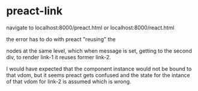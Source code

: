 # preact-link

navigate to localhost:8000/preact.html or localhost:8000/react.html

the error has to do with preact "reusing" the <div> nodes at the same level, which when message is set, getting to the second div, to render link-1 it reuses former link-2.

I would have expected that the component instance would not be bound to that vdom, but it seems preact gets confused and the state for the intance of that vdom for link-2 is assumed which is wrong.
